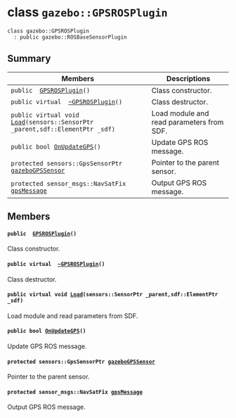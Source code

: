 # class `gazebo::GPSROSPlugin` 

```
class gazebo::GPSROSPlugin
  : public gazebo::ROSBaseSensorPlugin
```  

## Summary

 Members                        | Descriptions                                
--------------------------------|---------------------------------------------
`public  `[`GPSROSPlugin`](#classgazebo_1_1_g_p_s_r_o_s_plugin_1ab969180b479e77d98f8cb29e8c94b269)`()` | Class constructor.
`public virtual  `[`~GPSROSPlugin`](#classgazebo_1_1_g_p_s_r_o_s_plugin_1ae4a602032a43f1a3cc904fa4ff938fc3)`()` | Class destructor.
`public virtual void `[`Load`](#classgazebo_1_1_g_p_s_r_o_s_plugin_1ac59efd08373c7f691308609836a2a03d)`(sensors::SensorPtr _parent,sdf::ElementPtr _sdf)` | Load module and read parameters from SDF.
`public bool `[`OnUpdateGPS`](#classgazebo_1_1_g_p_s_r_o_s_plugin_1a255822b5790c6202d5ab5f3bca0eca8b)`()` | Update GPS ROS message.
`protected sensors::GpsSensorPtr `[`gazeboGPSSensor`](#classgazebo_1_1_g_p_s_r_o_s_plugin_1aaa97f3a5236f6c5d9914d042848f97d6) | Pointer to the parent sensor.
`protected sensor_msgs::NavSatFix `[`gpsMessage`](#classgazebo_1_1_g_p_s_r_o_s_plugin_1aa365281835351f7720482bd36611733d) | Output GPS ROS message.

## Members

#### `public  `[`GPSROSPlugin`](#classgazebo_1_1_g_p_s_r_o_s_plugin_1ab969180b479e77d98f8cb29e8c94b269)`()` 

Class constructor.

#### `public virtual  `[`~GPSROSPlugin`](#classgazebo_1_1_g_p_s_r_o_s_plugin_1ae4a602032a43f1a3cc904fa4ff938fc3)`()` 

Class destructor.

#### `public virtual void `[`Load`](#classgazebo_1_1_g_p_s_r_o_s_plugin_1ac59efd08373c7f691308609836a2a03d)`(sensors::SensorPtr _parent,sdf::ElementPtr _sdf)` 

Load module and read parameters from SDF.

#### `public bool `[`OnUpdateGPS`](#classgazebo_1_1_g_p_s_r_o_s_plugin_1a255822b5790c6202d5ab5f3bca0eca8b)`()` 

Update GPS ROS message.

#### `protected sensors::GpsSensorPtr `[`gazeboGPSSensor`](#classgazebo_1_1_g_p_s_r_o_s_plugin_1aaa97f3a5236f6c5d9914d042848f97d6) 

Pointer to the parent sensor.

#### `protected sensor_msgs::NavSatFix `[`gpsMessage`](#classgazebo_1_1_g_p_s_r_o_s_plugin_1aa365281835351f7720482bd36611733d) 

Output GPS ROS message.

